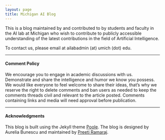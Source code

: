 ```yaml
---
layout: page
title: Michigan AI Blog
---
```



This is a blog maintained by and contributed to by students and faculty in the AI lab at Michigan who wish to contribute to publicly accessible understanding of the latest contributions in the field of Artificial Intelligence.

To contact us, please email at ailabadmin (at) umich (dot) edu.
<hr class="dash" />

<h4>Comment Policy</h4>
We encourage you to engage in academic discussions with us. Demonstrate and share the intelligence and humor we know you possess. We would like everyone to feel welcome to share their ideas, that’s why we reserve the right to delete comments and ban users as needed to keep the comments threads civil and relevant to the article posted. Comments containing links and media will need approval before publication.
<hr class="dash" />

<h4>Acknowledgments</h4>
This blog is built using the Jekyll theme <a href="https://github.com/poole/poole">Poole</a>. The blog is designed by Aurelia Bunescu and maintained by <a href="https://preetiramaraj.github.io">Preeti Ramaraj</a>.

